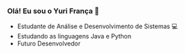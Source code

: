 ### Olá! Eu sou o Yuri França 👋

- Estudante de Análise e Desenvolvimento de Sistemas 💻
- Estudando as linguagens Java e Python 
- Futuro Desenvolvedor





